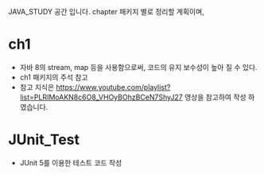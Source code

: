 JAVA_STUDY 공간 입니다.
chapter 패키지 별로 정리할 계획이며, 



# ch1
- 자바 8의 stream, map 등을 사용함으로써, 코드의 유지 보수성이 높아 질 수 있다.
- ch1 패키지의 주석 참고
- 참고 지식은 https://www.youtube.com/playlist?list=PLRIMoAKN8c6O8_VHOyBOhzBCeN7ShyJ27 영상을 참고하여 작성 하였습니다.


# JUnit_Test
- JUnit 5를 이용한 테스트 코드 작성

